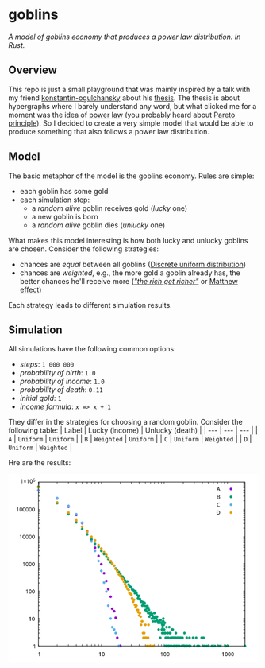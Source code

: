 # goblins

_A model of goblins economy that produces a power law distribution. In Rust._

## Overview

This repo is just a small playground that was mainly inspired by a talk with my friend [konstantin-ogulchansky](https://github.com/konstantin-ogulchansky) about his [thesis](https://github.com/konstantin-ogulchansky/hypergraphs). The thesis is about hypergraphs where I barely understand any word, but what clicked me for a moment was the idea of [power law](https://en.wikipedia.org/wiki/Power_law) (you probably heard about [Pareto principle](https://en.wikipedia.org/wiki/Pareto_principle)). So I decided to create a very simple model that would be able to produce something that also follows a power law distribution.

## Model

The basic metaphor of the model is the goblins economy. Rules are simple:
- each goblin has some gold
- each simulation step:
  * a _random alive_ goblin receives gold (_lucky_ one)
  * a new goblin is born
  * a _random alive_ goblin dies (_unlucky_ one)

What makes this model interesting is how both lucky and unlucky goblins are chosen. Consider the following strategies:
- chances are _equal_ between all goblins ([Discrete uniform distribution](https://en.wikipedia.org/wiki/Discrete_uniform_distribution))
- chances are _weighted_, e.g., the more gold a goblin already has, the better chances he'll receive more ([_"the rich get richer"_](https://en.wikipedia.org/wiki/The_rich_get_richer_and_the_poor_get_poorer) or [Matthew effect](https://en.wikipedia.org/wiki/Matthew_effect))

Each strategy leads to different simulation results.

## Simulation

All simulations have the following common options:
- _steps_: `1 000 000`
- _probability of birth_: `1.0`
- _probability of income_: `1.0`
- _probability of death_: `0.11`
- _initial gold_: `1`
- _income formula_: `x => x + 1`

They differ in the strategies for choosing a random goblin. Consider the following table:
| Label | Lucky (income) | Unlucky (death) |
| --- | --- | --- |
| `A` | `Uniform` | `Uniform` |
| `B` | `Weighted` | `Uniform` |
| `C` | `Uniform` | `Weighted` |
| `D` | `Uniform` | `Weighted` |

Hre are the results:

![Figure 1](doc/fg_1.png)
